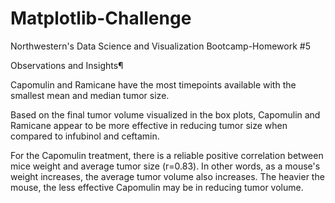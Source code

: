 # Matplotlib-Challenge
Northwestern's Data Science and Visualization Bootcamp-Homework #5

Observations and Insights¶

Capomulin and Ramicane have the most timepoints available with the smallest mean and median tumor size.

Based on the final tumor volume visualized in the box plots, Capomulin and Ramicane appear to be more effective in reducing tumor size when compared to infubinol and ceftamin.

For the Capomulin treatment, there is a reliable positive correlation between mice weight and average tumor size (r=0.83). In other words, as a mouse's weight increases, the average tumor volume also increases. The heavier the mouse, the less effective Capomulin may be in reducing tumor volume.